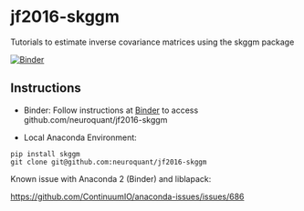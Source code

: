 # jf2016-skggm

Tutorials to estimate inverse covariance matrices using the skggm package

[![Binder](http://mybinder.org/badge.svg)](http://mybinder.org:/repo/neuroquant/jf2016-skggm)

## Instructions


- Binder: Follow instructions at [Binder](http://mybinder.org/repo/neuroquant/jf2016-skggm) to access github.com/neuroquant/jf2016-skggm

- Local Anaconda Environment:

```
pip install skggm
git clone git@github.com:neuroquant/jf2016-skggm
```

Known issue with Anaconda 2 (Binder) and liblapack:

https://github.com/ContinuumIO/anaconda-issues/issues/686
